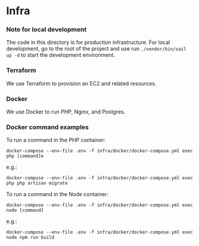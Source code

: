 # Infra

### Note for local development
The code in this directory is for production infrastructure. For local development, go to the root of the project and
use run `./vendor/bin/sail up -d` to start the development environment.

### Terraform
We use Terraform to provision an EC2 and related resources.

### Docker
We use Docker to run PHP, Nginx, and Postgres.

### Docker command examples
To run a command in the PHP container:

```shell
docker-compose --env-file .env -f infra/docker/docker-compose.yml exec php [command]e
```
e.g.:
```shell
docker-compose --env-file .env -f infra/docker/docker-compose.yml exec php php artisan migrate
```

To run a command in the Node container:
```shell
docker-compose --env-file .env -f infra/docker/docker-compose.yml exec node [command]
```
e.g.:
```shell
docker-compose --env-file .env -f infra/docker/docker-compose.yml exec node npm run build
```
